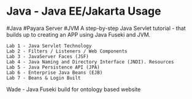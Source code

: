 Java - Java EE/Jakarta Usage
=========

#Java #Payara Server #JVM 
A step-by-step Java Servlet tutorial - that builds up to creating an APP using Java Fuseki and JVM.


    Lab 1 - Java Servlet Technology
    Lab 2 - Filters / Listeners / Web Components
    Lab 3 - JavaServer Faces (JSF)
    Lab 4 - Java Naming and Directory Interface (JNDI). Resources 
    Lab 5 - Java Persistence API (JPA)
    Lab 6 - Enterprise Java Beans (EJB)
    Lab 7 - Beans & Login Built
    
   Wade - Java Fuseki build for ontology based website

